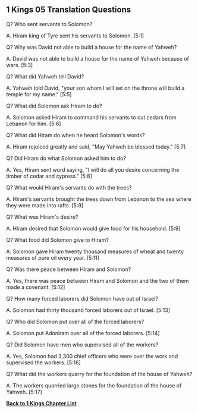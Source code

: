## 1 Kings 05 Translation Questions ##

Q? Who sent servants to Solomon?

A. Hiram king of Tyre sent his servants to Solomon. [5:1]

Q? Why was David not able to build a house for the name of Yahweh?

A. David was not able to build a house for the name of Yahweh because of wars. [5:3]

Q? What did Yahweh tell David?

A. Yahweh told David, "your son whom I will set on the throne will build a temple for my name." [5:5]

Q? What did Solomon ask Hiram to do?

A. Solomon asked Hiram to command his servants to cut cedars from Lebanon for him. [5:6]

Q? What did Hiram do when he heard Solomon's words?

A. Hiram rejoiced greatly and said, "May Yahweh be blessed today." [5:7]

Q? Did Hiram do what Solomon asked him to do?

A. Yes, Hiram sent word saying, "I will do all you desire concerning the timber of cedar and cypress." [5:8]

Q? What would Hiram's servants do with the trees?

A. Hiram's servants brought the trees down from Lebanon to the sea where they were made into rafts. [5:9]

Q? What was Hiram's desire?

A. Hiram desired that Solomon would give food for his household. [5:9]

Q? What food did Solomon give to Hiram?

A. Solomon gave Hiram twenty thousand measures of wheat and twenty measures of pure oil every year. [5:11]

Q? Was there peace between Hiram and Solomon?

A. Yes, there was peace between Hiram and Solomon and the two of them made a covenant. [5:12]

Q? How many forced laborers did Solomon have out of Israel?

A. Solomon had thirty thousand forced laborers out of Israel. [5:13]

Q? Who did Solomon put over all of the forced laborers?

A. Solomon put Adoniram over all of the forced laborers. [5:14]

Q? Did Solomon have men who supervised all of the workers?

A. Yes, Solomon had 3,300 chief officers who were over the work and supervised the workers. [5:16]

Q? What did the workers quarry for the foundation of the house of Yahweh?

A. The workers quarried large stones for the foundation of the house of Yahweh. [5:17]

__[Back to 1 Kings Chapter List](./)__

